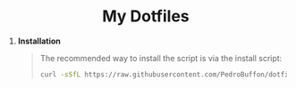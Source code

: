 
<!-- markdownlint-configure-file {
  "MD013": {
    "code_blocks": false,
    "tables": false
  },
  "MD033": false,
  "MD041": false
} -->

<div align="center">

# My Dotfiles

</div>

1. **Installation**
   > The recommended way to install the script is via the install script:
   >
   > ```sh
   > curl -sSfL https://raw.githubusercontent.com/PedroBuffon/dotfiles/master/setup.sh | sh
   > ```
